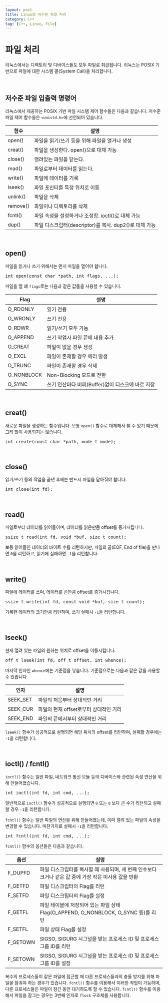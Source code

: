 ```yaml
---
layout: post
title: Linux의 저수준 파일 처리
category: C++
tag: [C++, Linux, File]
---
```

# 파일 처리

리눅스에서는 디렉토리 및 디바이스들도 모두 파일로 취급됩니다. 리눅스는 POSIX 기반으로 파일에 대한 시스템 콜(System Call)을 처리합니다.

<br>

## 저수준 파일 입출력 명령어

리눅스에서 제공하는 POSIX 기반 파일 시스템 제어 함수들은 다음과 같습니다. 저수준 파일 제어 함수들은 `<unistd.h>`에 선언되어 있습니다.

함수 | 설명
--- | ---
open() | 파일을 읽기/쓰기 등을 위해 파일을 열거나 생성
creat() | 파일을 생성한다. open()으로 대체 가능
close() | 열려있는 파일을 닫는다.
read() | 파일로부터 데이터를 읽는다.
write() | 파일에 데이터를 기록
lseek() | 파일 포인터를 특정 위치로 이동
unlink() | 파일을 삭제
remove() | 파일이나 디렉토리를 삭제
fcntl() | 파일 속성을 설정하거나 조정함. ioctl()로 대체 가능
dup() | 파일 디스크립터(descriptor)를 복사. dup2()로 대체 가능

<br>

## open()

파일을 읽거나 쓰기 위해서는 먼저 파일을 열어야 합니다.

<pre class="prettyprint">
int open(const char *path, int flags, ...);
</pre>

파일을 열 떄 `flags`로는 다음과 같은 값들을 사용할 수 있습니다.

Flag | 설명
---|---
O_RDONLY | 읽기 전용
O_WRONLY | 쓰기 전용
O_RDWR | 읽기/쓰기 모두 가능
O_APPEND | 쓰기 작업시 파일 끝에 내용 추가
O_CREAT | 파일이 없을 경우 생성
O_EXCL | 파일이 존재할 경우 에러 발생
O_TRUNC | 파일이 존재할 경우 삭제
O_NONBLOCK | Non-Blocking 모드로 전환
O_SYNC | 쓰기 연산마다 버퍼(Buffer)없이 디스크에 바로 저장

<br>

## creat()

새로운 파일을 생성하는 함수입니다. 보통 `open()` 함수로 대체해서 쓸 수 있기 때문에 그리 많이 사용되지는 않습니다.

<pre class="prettyprint">
int create(const char *path, mode_t mode);
</pre>

<br>

## close()

읽기/쓰기 등의 작업을 끝낸 후에는 반드시 파일을 닫아줘야 합니다.

<pre class="prettyprint">
int close(int fd);
</pre>

<br>

## read()

파일로부터 데이터를 읽어들이며, 데이터를 읽은만큼 offset를 증가시킵니다.

<pre class="prettyprint">
ssize_t read(int fd, void *buf, size_t count);
</pre>

보통 읽어들인 데이터의 바이트 수를 리턴하지만, 파일의 끝(EOF, End of file)을 만나면 `0`을 리턴하고, 읽기에 실패하면 `-1`을 리턴합니다.

<br>

## write()

파일에 데이터를 쓰며, 데이터를 쓴만큼 offset를 증가시킵니다.

<pre class="prettyprint">
ssize_t write(int fd, const void *buf, size_t count);
</pre>

기록한 데이터의 크기만큼 리턴하며, 쓰기 실패시 `-1`을 리턴합니다.

<br>

## lseek()

현재 열려 있는 파일의 원하는 위치로 offset을 이동시킵니다.

<pre class="prettyprint">
off_t lseek(int fd, off_t offset, int whence);
</pre>

마지막 인자인 `whence`에는 기준점을 넣습니다. 기준점으로는 다음과 같은 값을 사용할 수 있습니다.

인자 | 설명
---|---
SEEK_SET | 파일의 처음부터 상대적인 거리
SEEK_CUR | 파일의 현재 offset로부터 상대적인 거리
SEEK_END | 파일의 끝에서부터 상대적인 거리

`lseek()` 함수가 성공적으로 실행되면 해당 위치의 offset를 리턴하며, 실패할 경우에는 `-1`을 리턴합니다.

<br>

## ioctl() / fcntl()

`ioctl()` 함수는 일반 파일, 네트워크 통신 모듈 등의 디바이스와 관련된 속성 연산을 위해 만들어졌습니다.

<pre class="prettyprint">
int ioctl(int fd, int cmd, ...);
</pre>

일반적으로 `ioctl()` 함수가 성공적으로 실행되면 `0` 또는 `0` 보다 큰 수가 리턴되고 실패할 경우 `-1`을 리턴합니다.

`fcntl()` 함수는 일반 파일의 연산을 위해 만들어졌는데, 이미 열려 있는 파일의 속성을 변경할 수 있습니다. 마찬가지로 실패시 `-1`을 리턴합니다.

<pre class="prettyprint">
int fcntl(int fd, int cmd, ...);
</pre>

`fcntl()` 함수의 옵션들은 다음과 같습니다.

옵션 | 설명
---|---
F_DUPFD | 파일 디스크립터를 복사할 때 사용되며, 세 번째 인수보다 크거나 같은 값 중에 가장 작은 미사용 값을 반환
F_GETFD | 파일 디스크립터의 Flag를 리턴
F_SETFD | 파일 디스크립터의 Flag를 설정
F_GETFL | 파일 테이블에 저장되어 있는 파일 상태 Flag(O_APPEND, O_NONBLOCK, O_SYNC 등)를 리턴
F_SETFL | 파일 상태 Flag를 설정
F_GETOWN | SIGSO, SIGURG 시그널을 받는 프로세스 ID 및 프로세스 그룹 ID를 리턴
F_SETOWN | SIGSO, SIGURG 시그널을 받는 프로세스 ID 및 프로세스 그룹 ID를 설정

복수의 프로세스들이 같은 파일에 접근할 때 다른 프로세스들과의 충돌 방지를 위해 파일을 잠궈야 하는 경우가 있습니다. `fcntl()` 함수를 이용해서 이러한 작업이 가능하며, 다른 프로세스들은 파일이 잠긴 동안 대기하도록 할 수 있습니다. `fcntl()` 함수를 이용해서 파일을 잠그는 경우는 3번째 인자로 `flock` 구조체를 사용합니다.

